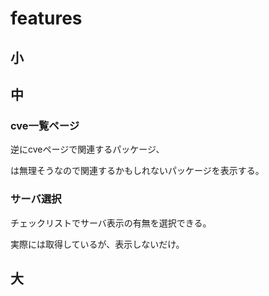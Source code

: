 # features

## 小

## 中

### cve一覧ページ

逆にcveページで関連するパッケージ、

は無理そうなので関連するかもしれないパッケージを表示する。

### サーバ選択

チェックリストでサーバ表示の有無を選択できる。

実際には取得しているが、表示しないだけ。

## 大
